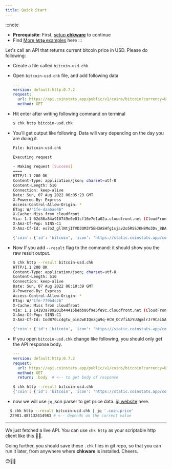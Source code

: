 ```yaml
---
title: Quick Start
---
```


:::note
- **Prerequisite**: First, [setup **chkware**](setup) to continue
- Find [More **`http`** examples](Examples/http-examples) here
:::

Let's call an API that returns current bitcoin price in USD. Please do following:

- Create a file called `bitcoin-usd.chk`
- Open `bitcoin-usd.chk` file, and add following data

  ```yaml
  ---
  version: default:http:0.7.2
  request:
    url: https://api.coinstats.app/public/v1/coins/bitcoin?currency=USD
    method: GET
  ```

- Hit enter after writing following command on terminal

  ```bash
  $ chk http bitcoin-usd.chk
  ```

- You'll get output like following. Data will vary depending on the day you are doing it.

  ```bash
  File: bitcoin-usd.chk

  Executing request

  - Making request [Success]
  ====
  HTTP/1.1 200 OK
  Content-Type: application/json; charset=utf-8
  Content-Length: 510
  Connection: keep-alive
  Date: Sun, 07 Aug 2022 06:05:23 GMT
  X-Powered-By: Express
  Access-Control-Allow-Origin: *
  ETag: W/"1fe-daabae46"
  X-Cache: Miss from cloudfront
  Via: 1.1 02d36a84a910749e0e01cf16e7e1a02a.cloudfront.net (CloudFront)
  X-Amz-Cf-Pop: SIN5-C1
  X-Amz-Cf-Id: es7o2_gllNtjITVD3QM3Y5EH3ASHfg1sjav2o5RSSJKH8Mo3Dv_8BA==

  {'coin': {'id': 'bitcoin', 'icon': 'https://static.coinstats.app/coins/1650455588819.png', 'name': 'Bitcoin', 'symbol': 'BTC', 'rank': 1, 'price': 22991.80131938709, 'priceBtc': 1, 'volume': 17847616879.01853, 'marketCap': 439482097425.5293, 'availableSupply': 19114731, 'totalSupply': 21000000, 'priceChange1h': 0.11, 'priceChange1d': -0.92, 'priceChange1w': -3.04, 'websiteUrl': 'http://www.bitcoin.org', 'twitterUrl': 'https://twitter.com/bitcoin', 'exp': ['https://blockchair.com/bitcoin/', 'https://btc.com/', 'https://btc.tokenview.com/']}}
  ```

- Now If you add `--result` flag to the command: it should show you the raw result output.

  ```bash
  $ chk http --result bitcoin-usd.chk
  HTTP/1.1 200 OK
  Content-Type: application/json; charset=utf-8
  Content-Length: 510
  Connection: keep-alive
  Date: Sun, 07 Aug 2022 06:10:39 GMT
  X-Powered-By: Express
  Access-Control-Allow-Origin: *
  ETag: W/"1fe-779b4c2b"
  X-Cache: Miss from cloudfront
  Via: 1.1 14193a789201b44415bebb86f9e5fe9c.cloudfront.net (CloudFront)
  X-Amz-Cf-Pop: SIN5-C1
  X-Amz-Cf-Id: IodB70Lc4gtw_oinJwEIQnzgu9q-HCW_OCVfiAzYUUgmlrJr9CaiGA==

  {'coin': {'id': 'bitcoin', 'icon': 'https://static.coinstats.app/coins/1650455588819.png', 'name': 'Bitcoin', 'symbol': 'BTC', 'rank': 1, 'price': 22981.487132414983, 'priceBtc': 1, 'volume': 17816663920.88816, 'marketCap': 439284944516.0738, 'availableSupply': 19114731, 'totalSupply': 21000000, 'priceChange1h': 0.03, 'priceChange1d': -0.9, 'priceChange1w': -3.09, 'websiteUrl': 'http://www.bitcoin.org', 'twitterUrl': 'https://twitter.com/bitcoin', 'exp': ['https://blockchair.com/bitcoin/', 'https://btc.com/', 'https://btc.tokenview.com/']}}
  ```

- If you open `bitcoin-usd.chk` change like following, you should only get the API response body.

  ```yaml
  ---
  version: default:http:0.7.2
  request:
    url: https://api.coinstats.app/public/v1/coins/bitcoin?currency=USD
    method: GET
    return: .body  # <-- to get body of response
  ```

  ```bash
  $ chk http --result bitcoin-usd.chk
  {'coin': {'id': 'bitcoin', 'icon': 'https://static.coinstats.app/coins/1650455588819.png', 'name': 'Bitcoin', 'symbol': 'BTC', 'rank': 1, 'price': 22981.487132414983, 'priceBtc': 1, 'volume': 17816663920.88816, 'marketCap': 439284944516.0738, 'availableSupply': 19114731, 'totalSupply': 21000000, 'priceChange1h': 0.03, 'priceChange1d': -0.9, 'priceChange1w': -3.09, 'websiteUrl': 'http://www.bitcoin.org', 'twitterUrl': 'https://twitter.com/bitcoin', 'exp': ['https://blockchair.com/bitcoin/', 'https://btc.com/', 'https://btc.tokenview.com/']}}
  ```

- now we will use `jq` json parser to get price data. [jq website](https://stedolan.github.io/jq/) here.

```bash
  $ chk http --result bitcoin-usd.chk | jq '.coin.price'
  22981.487132414983 # <-- depends on the current value
  ```
---
We just fetched a live API. You can use `chk http` as your scriptable http client like this :rocket::star2:.

Going further, you should save these `.chk` files in git repo, so that you can run it later, from anywhere where **chkware** is installed. Cheers.

:wink::tada::confetti_ball:

